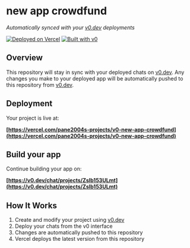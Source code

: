 # new app crowdfund

*Automatically synced with your [v0.dev](https://v0.dev) deployments*

[![Deployed on Vercel](https://img.shields.io/badge/Deployed%20on-Vercel-black?style=for-the-badge&logo=vercel)](https://vercel.com/pane2004s-projects/v0-new-app-crowdfund)
[![Built with v0](https://img.shields.io/badge/Built%20with-v0.dev-black?style=for-the-badge)](https://v0.dev/chat/projects/ZsIb153ULmt)

## Overview

This repository will stay in sync with your deployed chats on [v0.dev](https://v0.dev).
Any changes you make to your deployed app will be automatically pushed to this repository from [v0.dev](https://v0.dev).

## Deployment

Your project is live at:

**[https://vercel.com/pane2004s-projects/v0-new-app-crowdfund](https://vercel.com/pane2004s-projects/v0-new-app-crowdfund)**

## Build your app

Continue building your app on:

**[https://v0.dev/chat/projects/ZsIb153ULmt](https://v0.dev/chat/projects/ZsIb153ULmt)**

## How It Works

1. Create and modify your project using [v0.dev](https://v0.dev)
2. Deploy your chats from the v0 interface
3. Changes are automatically pushed to this repository
4. Vercel deploys the latest version from this repository